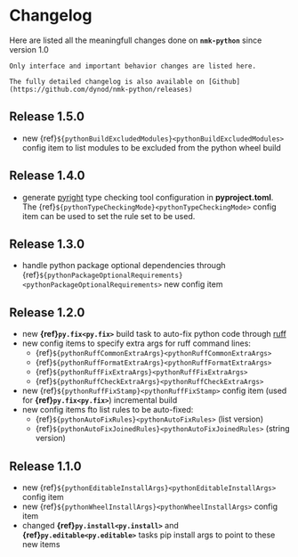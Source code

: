 # Changelog

Here are listed all the meaningfull changes done on **`nmk-python`** since version 1.0

```{note}
Only interface and important behavior changes are listed here.

The fully detailed changelog is also available on [Github](https://github.com/dynod/nmk-python/releases)
```

## Release 1.5.0

* new {ref}`${pythonBuildExcludedModules}<pythonBuildExcludedModules>` config item to list modules to be excluded from the python wheel build

## Release 1.4.0

* generate [pyright](https://microsoft.github.io/pyright/#/) type checking tool configuration in **pyproject.toml**. The {ref}`${pythonTypeCheckingMode}<pythonTypeCheckingMode>` config item can be used to set the rule set to be used.

## Release 1.3.0

* handle python package optional dependencies through {ref}`${pythonPackageOptionalRequirements}<pythonPackageOptionalRequirements>` new config item

## Release 1.2.0

* new **{ref}`py.fix<py.fix>`** build task to auto-fix python code through [ruff](https://docs.astral.sh/ruff/linter/#fixes)
* new config items to specify extra args for ruff command lines:
  * {ref}`${pythonRuffCommonExtraArgs}<pythonRuffCommonExtraArgs>`
  * {ref}`${pythonRuffFormatExtraArgs}<pythonRuffFormatExtraArgs>`
  * {ref}`${pythonRuffFixExtraArgs}<pythonRuffFixExtraArgs>`
  * {ref}`${pythonRuffCheckExtraArgs}<pythonRuffCheckExtraArgs>`
* new {ref}`${pythonRuffFixStamp}<pythonRuffFixStamp>` config item (used for **{ref}`py.fix<py.fix>`**) incremental build
* new config items fto list rules to be auto-fixed:
  * {ref}`${pythonAutoFixRules}<pythonAutoFixRules>` (list version)
  * {ref}`${pythonAutoFixJoinedRules}<pythonAutoFixJoinedRules>` (string version)

## Release 1.1.0

* new {ref}`${pythonEditableInstallArgs}<pythonEditableInstallArgs>` config item
* new {ref}`${pythonWheelInstallArgs}<pythonWheelInstallArgs>` config item
* changed **{ref}`py.install<py.install>`** and **{ref}`py.editable<py.editable>`** tasks pip install args to point to these new items
